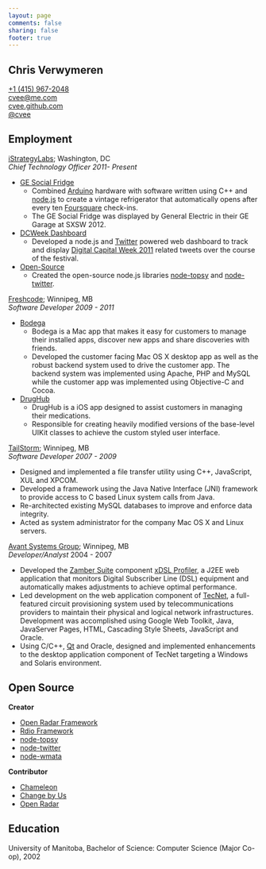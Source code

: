 ```yaml
---
layout: page
comments: false
sharing: false
footer: true
---
```


## Chris Verwymeren

[+1 (415) 967-2048](tel:14159672048)  
[cvee@me.com](mailto:cvee@me.com)  
[cvee.github.com](http://cvee.github.com)  
[@cvee](https://twitter.com/cvee)  

## Employment

[iStrategyLabs](http://istrategylabs.com); Washington, DC  
*Chief Technology Officer 2011- Present*

* [GE Social Fridge](http://www.istrategylabs.com/2012/03/the-ge-social-fridge-opens-at-sxsw-with-10-foursquare-check-ins)
  * Combined [Arduino](http://www.arduino.cc/) hardware with software written using C++ and [node.js](http://nodejs.org) to create a vintage refrigerator that automatically opens after every ten [Foursquare](https://foursquare.com/) check-ins.
  * The GE Social Fridge was displayed by General Electric in their GE Garage at SXSW 2012.
* [DCWeek Dashboard](http://ford.getgrandstand.com/)
  * Developed a node.js and [Twitter](http://twitter.com) powered web dashboard to track and display [Digital Capital Week 2011](http://digitalcapitalweek.org) related tweets over the course of the festival.
* [Open-Source](https://github.com/istrategylabs)
  * Created the open-source node.js libraries [node-topsy](https://github.com/iStrategyLabs/node-topsy) and [node-twitter](https://github.com/iStrategyLabs/node-twitter).

[Freshcode](http://madefresh.ca); Winnipeg, MB  
*Software Developer 2009 - 2011*

* [Bodega](http://appbodega.com/)
  * Bodega is a Mac app that makes it easy for customers to manage their installed apps, discover new apps and share discoveries with friends.
  * Developed the customer facing Mac OS X desktop app as well as the robust backend system used to drive the customer app. The backend system was implemented using Apache, PHP and MySQL while the customer app was implemented using Objective-C and Cocoa.
* [DrugHub](http://itunes.apple.com/ca/app/drughub-medicine-cabinet-in/id421028414?mt=8)
  * DrugHub is a iOS app designed to assist customers in managing their medications.
  * Responsible for creating heavily modified versions of the base-level UIKit classes to achieve the custom styled user interface.

[TailStorm](http://tailstorm.com/); Winnipeg, MB  
*Software Developer 2007 - 2009*

* Designed and implemented a file transfer utility using C++, JavaScript, XUL and XPCOM.
* Developed a framework using the Java Native Interface (JNI) framework to provide access to C based Linux system calls from Java.
* Re-architected existing MySQL databases to improve and enforce data integrity.
* Acted as system administrator for the company Mac OS X and Linux servers.

[Avant Systems Group](http://avant.ca); Winnipeg, MB  
*Developer/Analyst* 2004 - 2007

* Developed the [Zamber Suite](http://avant.ca/solutions_zamber.html) component [xDSL Profiler](http://avant.ca/profiler_description.html), a J2EE web application that monitors Digital Subscriber Line (DSL) equipment and automatically makes adjustments to achieve optimal performance.
* Led development on the web application component of [TecNet](http://avant.ca/solutions_tecnet.html), a full-featured circuit provisioning system used by telecommunications providers to maintain their physical and logical network infrastructures. Development was accomplished using Google Web Toolkit, Java, JavaServer Pages, HTML, Cascading Style Sheets, JavaScript and Oracle.
* Using C/C++, [Qt](http://qt.nokia.com/products/) and Oracle, designed and implemented enhancements to the desktop application component of TecNet targeting a Windows and Solaris environment.

## Open Source

**Creator**

* [Open Radar Framework](https://github.com/cvee/OpenRadarFramework)
* [Rdio Framework](https://github.com/cvee/rdio-framework)
* [node-topsy](https://github.com/iStrategyLabs/node-topsy)
* [node-twitter](https://github.com/iStrategyLabs/node-twitter)
* [node-wmata](https://github.com/cvee/node-wmata)

**Contributor**

* [Chameleon](https://github.com/BigZaphod/Chameleon)
* [Change by Us](https://github.com/localprojects/Change-By-Us)
* [Open Radar](https://github.com/timburks/openradar)

## Education

University of Manitoba, Bachelor of Science: Computer Science (Major Co-op), 2002
